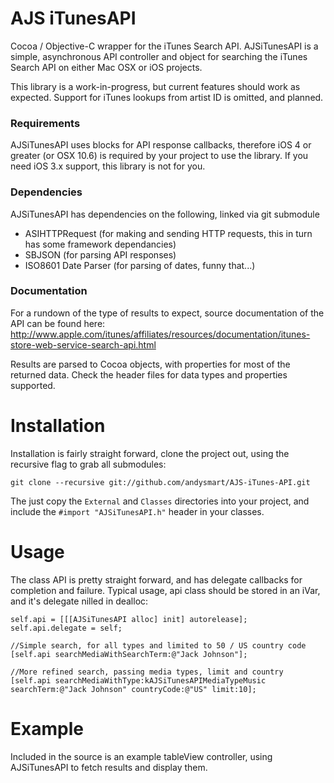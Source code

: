 AJS iTunesAPI
=============

Cocoa / Objective-C wrapper for the iTunes Search API. AJSiTunesAPI is a simple, asynchronous API controller and object for searching the iTunes Search API on either Mac OSX or iOS projects.

This library is a work-in-progress, but current features should work as expected. Support for iTunes lookups from artist ID is omitted, and planned.

### Requirements

AJSiTunesAPI uses blocks for API response callbacks, therefore iOS 4 or greater (or OSX 10.6) is required by your project to use the library. If you need iOS 3.x support, this library is not for you.

### Dependencies

AJSiTunesAPI has dependencies on the following, linked via git submodule

* ASIHTTPRequest (for making and sending HTTP requests, this in turn has some framework dependancies)
* SBJSON (for parsing API responses)
* ISO8601 Date Parser (for parsing of dates, funny that...)

### Documentation

For a rundown of the type of results to expect, source documentation of the API can be found here: http://www.apple.com/itunes/affiliates/resources/documentation/itunes-store-web-service-search-api.html

Results are parsed to Cocoa objects, with properties for most of the returned data. Check the header files for data types and properties supported.

Installation
============

Installation is fairly straight forward, clone the project out, using the recursive flag to grab all submodules:

`git clone --recursive git://github.com/andysmart/AJS-iTunes-API.git`

The just copy the `External` and `Classes` directories into your project, and include the `#import "AJSiTunesAPI.h"` header in your classes.

Usage
=====

The class API is pretty straight forward, and has delegate callbacks for completion and failure.
Typical usage, api class should be stored in an iVar, and it's delegate nilled in dealloc:

	self.api = [[[AJSiTunesAPI alloc] init] autorelease];
	self.api.delegate = self;
	
	//Simple search, for all types and limited to 50 / US country code
	[self.api searchMediaWithSearchTerm:@"Jack Johnson"];
	
	//More refined search, passing media types, limit and country
	[self.api searchMediaWithType:kAJSiTunesAPIMediaTypeMusic searchTerm:@"Jack Johnson" countryCode:@"US" limit:10];
	
Example
=======

Included in the source is an example tableView controller, using AJSiTunesAPI to fetch results and display them.